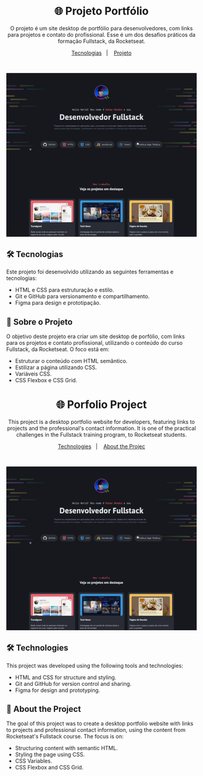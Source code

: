 <h1 align="center"> 🌐 Projeto Portfólio </h1>

<p align="center">
O projeto é um site desktop de portfólio para desenvolvedores, com links para projetos e contato do profissional. Esse é um dos desafios práticos da formação Fullstack, da Rocketseat.  <br/>
</p>

<p align="center">
  <a href="#-tecnologias">Tecnologias</a>&nbsp;&nbsp;&nbsp;|&nbsp;&nbsp;&nbsp;
  <a href="#-projeto">Projeto</a>
</p>

<br>

![imagem-do-projeto](https://raw.githubusercontent.com/ruhancmendes/Portfolio/refs/heads/main/assets/README-image/thumbnail.png)

## 🛠️ Tecnologias

Este projeto foi desenvolvido utilizando as seguintes ferramentas e tecnologias:

- HTML e CSS para estruturação e estilo.
- Git e GitHub para versionamento e compartilhamento.
- Figma para design e prototipação.

## 📄 Sobre o Projeto
O objetivo deste projeto era criar um site desktop de porfólio, com links para os projetos e contato profissional, utilizando o conteúdo do curso Fullstack, da Rocketseat. O foco está em:

- Estruturar o conteúdo com HTML semântico.
- Estilizar a página utilizando CSS.
- Variáveis CSS.
- CSS Flexbox e CSS Grid. 


<h1 align="center"> 🌐 Porfolio Project  </h1>

<p align="center">
This project is a desktop portfolio website for developers, featuring links to projects and the professional's contact information. It is one of the practical challenges in the Fullstack training program, to Rocketseat students. <br/>
</p>

<p align="center">
  <a href="#-Technologies">Technologies</a>&nbsp;&nbsp;&nbsp;|&nbsp;&nbsp;&nbsp;
  <a href="#-Project">About the Projec</a>
</p>

<br>

![imagem-do-projeto](https://raw.githubusercontent.com/ruhancmendes/Portfolio/refs/heads/main/assets/README-image/thumbnail.png)

## 🛠️ Technologies

This project was developed using the following tools and technologies:

- HTML and CSS for structure and styling.
- Git and GitHub for version control and sharing.
- Figma for design and prototyping.

## 📄 About the Project
The goal of this project was to create a desktop portfolio website with links to projects and professional contact information, using the content from Rocketseat's Fullstack course. The focus is on:

- Structuring content with semantic HTML.
- Styling the page using CSS.
- CSS Variables.
- CSS Flexbox and CSS Grid.
